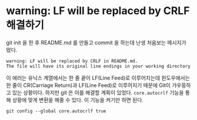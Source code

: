 # warning: LF will be replaced by CRLF 해결하기

git init 을 한 후 README.md 를 만들고 commit 을 하는데 난생 처음보는 메시지가 떴다.

```
warning: LF will be replaced by CRLF in README.md.
The file will have its original line endings in your working directory
```

이 에러는 유닉스 계열에서는 한 줄 끝이 LF(Line Feed)로 이루어지는데 윈도우에서는 한 줄이 CR(Carriage Return)과 LF(Line Feed)로 이루어지기 때문에 Git이 갸우뚱하고 있는 상황이다. 하지만 git 은 이를 해결할 계획이 있었다. `core.autocrlf` 기능을 통해 상황에 맞게 변환을 해줄 수 있다. 이 기능을 켜기만 하면 된다.

```
git config --global core.autocrlf true
```

